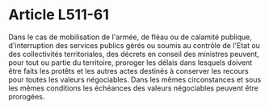 # Article L511-61

Dans le cas de mobilisation de l'armée, de fléau ou de calamité publique, d'interruption des services publics gérés ou soumis au contrôle de l'Etat ou des collectivités territoriales, des décrets en conseil des ministres peuvent, pour tout ou partie du territoire, proroger les délais dans lesquels doivent être faits les protêts et les autres actes destinés à conserver les recours pour toutes les valeurs négociables.   Dans les mêmes circonstances et sous les mêmes conditions les échéances des valeurs négociables peuvent être prorogées.